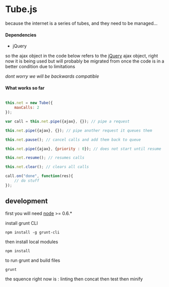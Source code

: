 # Tube.js

because the internet is a series of tubes, and they need to be managed...

#### Dependencies

- jQuery

so the ajax object in the code below refers to the [jQuery](http://api.jquery.com/jQuery.ajax/) ajax object, right now it is being used but will probably be migrated from once the code is in a better condition due to limitations

_dont worry we will be backwards compatible_

#### What works so far

```javascript

this.net = new Tube({
	maxCalls: 2
});

var call = this.net.pipe({ajax}, {}); // pipe a request

this.net.pipe({ajax}, {}); // pipe another request it queues them

this.net.pause(); // cancel calls and add them back to queue

this.net.pipe({ajax}, {priority : 0}); // does not start until resume

this.net.resume(); // resumes calls

this.net.clear(); // clears all calls

call.on("done", function(res){
	// do stuff
});

```

## development

first you will need [node](http://nodejs.org) >= 0.6.* 


install grunt CLI

```
npm install -g grunt-cli
```

then install local modules

```
npm install
```

to run grunt and build files

```
grunt
```
the squence right now is : linting then concat then test then minify
